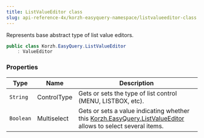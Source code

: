 ```yaml
---
title: ListValueEditor class
slug: api-reference-4x/korzh-easyquery-namespace/listvalueeditor-class
---
```



Represents base abstract type of list value editors.
```csharp
public class Korzh.EasyQuery.ListValueEditor
    : ValueEditor

```

### Properties

| Type | Name | Description | 
| --- | --- | --- | 
| `String` | ControlType | Gets or sets the type of list control (MENU, LISTBOX, etc). | 
| `Boolean` | Multiselect | Gets or sets a value indicating whether this [Korzh.EasyQuery.ListValueEditor](/api-reference-4x/korzh-easyquery-namespace/listvalueeditor-class) allows to select several items. |